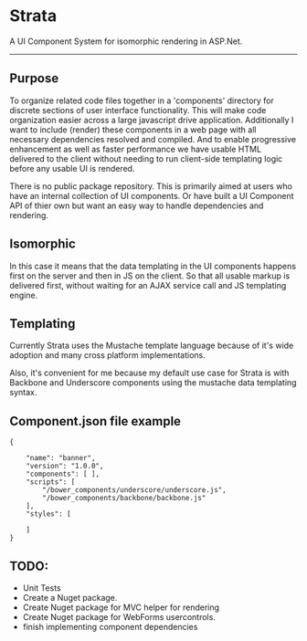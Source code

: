 # Strata

A UI Component System for isomorphic rendering in ASP.Net.

---

## Purpose

To organize related code files together in a 'components' directory for discrete sections of user interface functionality. This will make code organization easier across a large javascript drive application. Additionally I want to include (render) these components in a web page with all necessary dependencies resolved and compiled. And to enable progressive enhancement as well as faster performance we have usable HTML delivered to the client without needing to run client-side templating logic before any usable UI is rendered.

There is no public package repository. This is primarily aimed at users who have an internal collection of UI components. Or have built a UI Component API of thier own but want an easy way to handle dependencies and rendering.

## Isomorphic

In this case it means that the data templating in the UI components happens first on the server and then in JS on the client. So that all usable markup is delivered first, without waiting for an AJAX service call and JS templating engine.


## Templating

Currently Strata uses the Mustache template language because of it's wide adoption and many cross platform implementations.

Also, it's convenient for me because my default use case for Strata is with Backbone and Underscore components using the mustache data templating syntax.

## Component.json file example

```
{

	"name": "banner",
	"version": "1.0.0",
	"components": [ ],
	"scripts": [
		"/bower_components/underscore/underscore.js",
		"/bower_components/backbone/backbone.js"
	],
	"styles": [ 
		
	]
}
```



## TODO:

- Unit Tests
- Create a Nuget package.
- Create Nuget package for MVC helper for rendering
- Create Nuget package for WebForms usercontrols.
- finish implementing component dependencies


